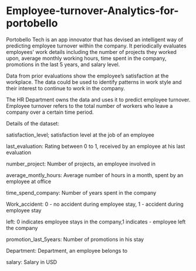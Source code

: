# Employee-turnover-Analytics-for-portobello

Portobello Tech is an app innovator that has devised an intelligent way of predicting employee turnover within the company. It periodically evaluates employees' work details including the number of projects they worked upon, average monthly working hours, time spent in the company, promotions in the last 5 years, and salary level. 

Data from prior evaluations show the employee’s satisfaction at the workplace. The data could be used to identify patterns in work style and their interest to continue to work in the company.  

The HR Department owns the data and uses it to predict employee turnover. Employee turnover refers to the total number of workers who leave a company over a certain time period. 

Details of the dataset:

satisfaction_level;	satisfaction level at the job of an employee

last_evaluation:	Rating between 0 to 1, received by an employee at his last evaluation

number_project:	Number of projects, an employee involved in

average_montly_hours:	Average number of hours in a month, spent by an employee at office

time_spend_company:	Number of years spent in the company

Work_accident:	0 - no accident during employee stay, 1 - accident during employee stay 

left:	0 indicates employee stays in the company,1 indicates - employee left the company

promotion_last_5years:	Number of promotions in his stay

Department:	Department, an employee belongs to

salary:	Salary in USD
